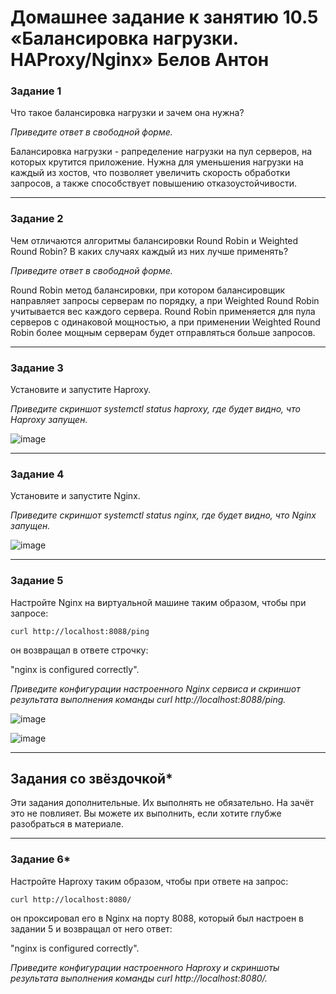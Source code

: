 # Домашнее задание к занятию 10.5 «Балансировка нагрузки. HAProxy/Nginx» Белов Антон

### Задание 1

Что такое балансировка нагрузки и зачем она нужна? 

*Приведите ответ в свободной форме.*

Балансировка нагрузки - рапределение нагрузки на пул серверов, на которых крутится приложение. Нужна для уменьшения нагрузки на каждый из хостов, что позволяет увеличить скорость обработки запросов, а также способствует повышению отказоустойчивости.

---

### Задание 2

Чем отличаются алгоритмы балансировки Round Robin и Weighted Round Robin? В каких случаях каждый из них лучше применять? 

*Приведите ответ в свободной форме.*

Round Robin метод балансировки, при котором балансировщик направляет запросы серверам по порядку, а при Weighted Round Robin учитывается вес каждого сервера. Round Robin применяется для пула серверов с одинаковой мощностью, а при применении Weighted Round Robin более мощным серверам будет отправляться больше запросов.

---

### Задание 3

Установите и запустите Haproxy.

*Приведите скриншот systemctl status haproxy, где будет видно, что Haproxy запущен.*

![image](https://github.com/Belovant/mon_ft/assets/107868869/2d950701-ed61-41c0-9419-7991f013e3b2)

---

### Задание 4

Установите и запустите Nginx.

*Приведите скриншот systemctl status nginx, где будет видно, что Nginx запущен.*

![image](https://github.com/Belovant/mon_ft/assets/107868869/a13e8043-9626-4610-8f3a-8b20a5d2436c)

---

### Задание 5

Настройте Nginx на виртуальной машине таким образом, чтобы при запросе:

`curl http://localhost:8088/ping`

он возвращал в ответе строчку: 

"nginx is configured correctly".

*Приведите конфигурации настроенного Nginx сервиса и скриншот результата выполнения команды curl http://localhost:8088/ping.*

![image](https://github.com/Belovant/mon_ft/assets/107868869/ddde9c4b-c1db-4895-9a36-68bf4030c9fa)

![image](https://github.com/Belovant/mon_ft/assets/107868869/df674b70-b715-44e4-af54-4b6f3554dfd3)

---

## Задания со звёздочкой*

Эти задания дополнительные. Их выполнять не обязательно. На зачёт это не повлияет. Вы можете их выполнить, если хотите глубже разобраться в материале.

---

### Задание 6*

Настройте Haproxy таким образом, чтобы при ответе на запрос:

`curl http://localhost:8080/`

он проксировал его в Nginx на порту 8088, который был настроен в задании 5 и возвращал от него ответ: 

"nginx is configured correctly". 

*Приведите конфигурации настроенного Haproxy и скриншоты результата выполнения команды curl http://localhost:8080/.*
